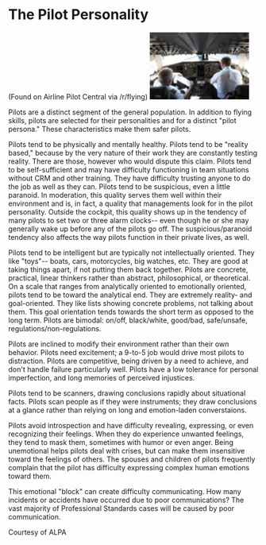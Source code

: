 # The Pilot Personality

(Found on Airline Pilot Central via /r/flying) <img src="/misc/smallcockpit.jpg" class="align-right" width="200" />

Pilots are a distinct segment of the general population. In addition to flying skills, pilots are selected for their personalities and for a distinct "pilot persona." These characteristics make them safer pilots.

Pilots tend to be physically and mentally healthy. Pilots tend to be "reality based," because by the very nature of their work they are constantly testing reality. There are those, however who would dispute this claim. Pilots tend to be self-sufficient and may have difficulty functioning in team situations without CRM and other training. They have difficulty trusting anyone to do the job as well as they can. Pilots tend to be suspicious, even a little paranoid. In moderation, this quality serves them well within their environment and is, in fact, a quality that managements look for in the pilot personality. Outside the cockpit, this quality shows up in the tendency of many pilots to set two or three alarm clocks-- even though he or she may generally wake up before any of the pilots go off. The suspicious/paranoid tendency also affects the way pilots function in their private lives, as well.

Pilots tend to be intelligent but are typically not intellectually oriented. They like "toys"-- boats, cars, motorcycles, big watches, etc. They are good at taking things apart, if not putting them back together. Pilots are concrete, practical, linear thinkers rather than abstract, philosophical, or theoretical. On a scale that ranges from analytically oriented to emotionally oriented, pilots tend to be toward the analytical end. They are extremely reality- and goal-oriented. They like lists showing concrete problems, not talking about them. This goal orientation tends towards the short term as opposed to the long term. Pilots are bimodal: on/off, black/white, good/bad, safe/unsafe, regulations/non-regulations.

Pilots are inclined to modify their environment rather than their own behavior. Pilots need excitement; a 9-to-5 job would drive most pilots to distraction. Pilots are competitive, being driven by a need to achieve, and don't handle failure particularly well. Pilots have a low tolerance for personal imperfection, and long memories of perceived injustices.

Pilots tend to be scanners, drawing conclusions rapidly about situational facts. Pilots scan people as if they were instruments; they draw conclusions at a glance rather than relying on long and emotion-laden converstaions.

Pilots avoid introspection and have difficulty revealing, expressing, or even recognizing their feelings. When they do experience unwanted feelings, they tend to mask them, sometimes with humor or even anger. Being unemotional helps pilots deal with crises, but can make them insensitive toward the feelings of others. The spouses and children of pilots frequently complain that the pilot has difficulty expressing complex human emotions toward them.

This emotional "block" can create difficulty communicating. How many incidents or accidents have occurred due to poor communications? The vast majority of Professional Standards cases will be caused by poor communication.

Courtesy of ALPA
